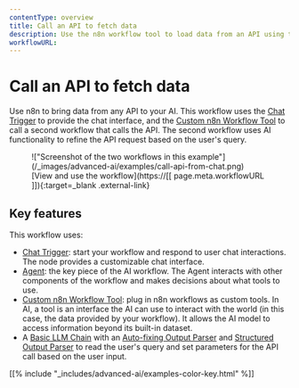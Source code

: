 ```yaml
---
contentType: overview
title: Call an API to fetch data
description: Use the n8n workflow tool to load data from an API using the HTTP Request node into your AI workflow.
workflowURL:
---
```


# Call an API to fetch data

Use n8n to bring data from any API to your AI. This workflow uses the [Chat Trigger](/integrations/builtin/core-nodes/n8n-nodes-langchain.chattrigger/) to provide the chat interface, and the [Custom n8n Workflow Tool](/integrations/builtin/cluster-nodes/sub-nodes/n8n-nodes-langchain.toolworkflow/) to call a second workflow that calls the API. The second workflow uses AI functionality to refine the API request based on the user's query.

<figure markdown>
!["Screenshot of the two workflows in this example"](/_images/advanced-ai/examples/call-api-from-chat.png)
<figcaption markdown>[View and use the workflow](https://[[ page.meta.workflowURL ]]){:target=_blank .external-link}</figcaption>
</figure>

## Key features

This workflow uses:

* [Chat Trigger](/integrations/builtin/core-nodes/n8n-nodes-langchain.chattrigger/): start your workflow and respond to user chat interactions. The node provides a customizable chat interface.
* [Agent](/integrations/builtin/cluster-nodes/root-nodes/n8n-nodes-langchain.agent/): the key piece of the AI workflow. The Agent interacts with other components of the workflow and makes decisions about what tools to use.
* [Custom n8n Workflow Tool](/integrations/builtin/cluster-nodes/sub-nodes/n8n-nodes-langchain.toolworkflow/): plug in n8n workflows as custom tools. In AI, a tool is an interface the AI can use to interact with the world (in this case, the data provided by your workflow). It allows the AI model to access information beyond its built-in dataset.
* A [Basic LLM Chain](/integrations/builtin/cluster-nodes/root-nodes/n8n-nodes-langchain.chainllm/) with an [Auto-fixing Output Parser](/integrations/builtin/cluster-nodes/sub-nodes/n8n-nodes-langchain.outputparserautofixing/) and [Structured Output Parser](/integrations/builtin/cluster-nodes/sub-nodes/n8n-nodes-langchain.outputparserstructured/) to read the user's query and set parameters for the API call based on the user input.

[[% include "_includes/advanced-ai/examples-color-key.html" %]]
